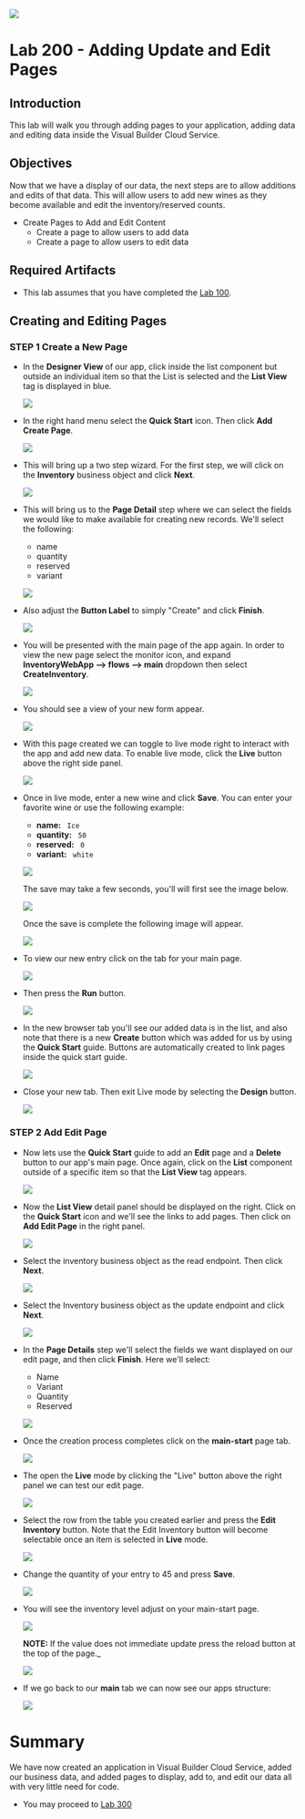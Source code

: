 ![](images/Picture-Title.png)

# Lab 200 - Adding Update and Edit Pages

## Introduction

 This lab will walk you through adding pages to your application, adding data and editing data inside the Visual Builder Cloud Service.

## Objectives

Now that we have a display of our data, the next steps are to allow additions and edits of that data. This will allow users to add new wines as they become available and edit the inventory/reserved counts.

- Create Pages to Add and Edit Content
  - Create a page to allow users to add data
  - Create a page to allow users to edit data

## Required Artifacts

- This lab assumes that you have completed the [Lab 100](LabGuide100.md).

## Creating and Editing Pages

### **STEP 1** Create a New Page

- In the **Designer View** of our app, click inside the list component but outside an individual item so that the List is selected and the **List View** tag is displayed in blue.

  ![](images/200/listSelected.png)

- In the right hand menu select the **Quick Start** icon. Then click **Add Create Page**.

  ![](images/200/LabGuide200-252f126c.png)

- This will bring up a two step wizard. For the first step, we will click on the **Inventory** business object and click **Next**.

  ![](images/200/LabGuide200-15284f3c.png)

- This will bring us to the **Page Detail** step where we can select the fields we would like to make available for creating new records. We'll select the following:

  - name
  - quantity
  - reserved
  - variant

  ![](images/200/LabGuide200-e9c3b310.png)

- Also adjust the **Button Label** to simply "Create" and click **Finish**.

  ![](images/200/LabGuide200-e1569d1d.png)

- You will be presented with the main page of the app again. In order to view the new page  select the monitor icon, and expand **InventoryWebApp --> flows --> main** dropdown then select **CreateInventory**.

  ![](images/200/LabGuide200-743dc668.png)

- You should see a view of your new form appear.

  ![](images/200/LabGuide200-df2591bd.png)

- With this page created we can toggle to live mode right to interact with the app and add new data. To enable live mode, click the **Live** button above the right side panel.

  ![](images/200/liveButton.png)

- Once in live mode, enter a new wine and click **Save**. You can enter your favorite wine or use the following example:

  - **name:** ```  Ice  ```
  - **quantity:** ```  50  ```
  - **reserved:** ```  0  ```
  - **variant:** ```  white  ```

  ![](images/200/LabGuide200-dc8bd8fe.png)

  The save may take a few seconds, you'll will first see the image below.

  ![](images/200/LabGuide200-92be9188.png)

  Once the save is complete the following image will appear.

  ![](images/200/LabGuide200-b055e910.png)

- To view our new entry click on the tab for your main page.

  ![](images/200/LabGuide200-8a1542ea.png)

- Then press the **Run** button.

  ![](images/200/LabGuide200-c22e5c87.png)

- In the new browser tab you'll see our added data is in the list, and also note that there is a new **Create** button which was added for us by using the **Quick Start** guide. Buttons are automatically created to link pages inside the quick start guide.

  ![](images/200/LabGuide200-b7a2d3dc.png)

- Close your new tab. Then exit Live mode by selecting the **Design** button.

  ![](images/200/LabGuide200-42ac6cc4.png)

### **STEP 2** Add Edit Page

- Now lets use the **Quick Start** guide to add an **Edit** page and a **Delete** button to our app's main page. Once again, click on the **List** component outside of a specific item so that the **List View** tag appears.

  ![](images/200/listSelected.png)

- Now the **List View** detail panel should be displayed on the right. Click on the **Quick Start** icon and we'll see the links to add pages. Then click on **Add Edit Page** in the right panel.

  ![](images/200/addEditPage.png)

- Select the inventory business object as the read endpoint. Then click **Next**.

  ![](images/200/LabGuide200-995325c2.png)

- Select the Inventory business object as the update endpoint and click **Next**.

  ![](images/200/LabGuide200-a60ec865.png)

- In the **Page Details** step we'll select the fields we want displayed on our edit page, and then click **Finish**. Here we'll select:

  - Name
  - Variant
  - Quantity
  - Reserved

  ![](images/200/LabGuide200-1b4c63cf.png)

- Once the creation process completes click on the **main-start** page tab.

  ![](images/200/LabGuide200-0fc6d691.png)

 - The open the **Live** mode by clicking the "Live" button above the right panel we can test our edit page.

   ![](images/200/LabGuide200-cd415c35.png)

- Select the row from the table you created earlier and press the **Edit Inventory** button. Note that the Edit Inventory button will become selectable once an item is selected in **Live** mode.

  ![](images/200/LabGuide200-40720a3a.png)

- Change the quantity of your entry to 45 and press **Save**.

  ![](images/200/LabGuide200-fa6c982b.png)

- You will see the inventory level adjust on your main-start page.

  ![](images/200/LabGuide200-fd9a06a2.png)

  **NOTE:** If the value does not immediate update press the reload button at the top of the page._

  ![](images/200/LabGuide200-a6016421.png)

- If we go back to our **main** tab we can now see our apps structure:

  ![](images/200/LabGuide200-572185e2.png)

# Summary

We have now created an application in Visual Builder Cloud Service, added our business data, and added pages to display, add to, and edit our data all with very little need for code.

- You may proceed to [Lab 300](LabGuide300.md)
